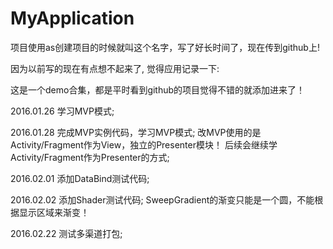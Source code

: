 # MyApplication
项目使用as创建项目的时候就叫这个名字，写了好长时间了，现在传到github上!

因为以前写的现在有点想不起来了, 觉得应用记录一下:

这是一个demo合集，都是平时看到github的项目觉得不错的就添加进来了！

2016.01.26
学习MVP模式; 

2016.01.28
完成MVP实例代码，学习MVP模式;
改MVP使用的是Activity/Fragment作为View，独立的Presenter模块！
后续会继续学Activity/Fragment作为Presenter的方式;

2016.02.01
添加DataBind测试代码;


2016.02.02
添加Shader测试代码;
SweepGradient的渐变只能是一个圆，不能根据显示区域来渐变！


2016.02.22
测试多渠道打包;
